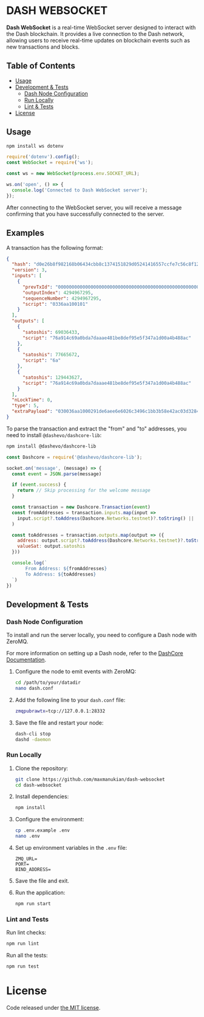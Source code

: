 # DASH WEBSOCKET

**Dash WebSocket** is a real-time WebSocket server designed to interact with the Dash blockchain. It provides a live connection to the Dash network, allowing users to receive real-time updates on blockchain events such as new transactions and blocks.

## Table of Contents

- [Usage](#usage)
- [Development & Tests](#development--tests)
    - [Dash Node Configuration](#dash-node-configuration)
    - [Run Locally](#run-locally)
    - [Lint & Tests](#lint-and-tests)
- [License](#license)

## Usage

```bash
npm install ws dotenv
```

```javascript
require('dotenv').config();
const WebSocket = require('ws');

const ws = new WebSocket(process.env.SOCKET_URL);

ws.on('open', () => {
  console.log('Connected to Dash WebSocket server');
});
```

After connecting to the WebSocket server, you will receive a message confirming that you have successfully connected to the server.

## Examples

A transaction has the following format:

```json
{
  "hash": "d0e26b8f982168b06434cbb8c1374151829d05241416557ccfe7c56c8f12bf05",
  "version": 3,
  "inputs": [
    {
      "prevTxId": "0000000000000000000000000000000000000000000000000000000000000000",
      "outputIndex": 4294967295,
      "sequenceNumber": 4294967295,
      "script": "0336aa100101"
    }
  ],
  "outputs": [
    {
      "satoshis": 69036433,
      "script": "76a914c69a0bda7daaae481be8def95e5f347a1d00a4b488ac"
    },
    {
      "satoshis": 77665672,
      "script": "6a"
    },
    {
      "satoshis": 129443627,
      "script": "76a914c69a0bda7daaae481be8def95e5f347a1d00a4b488ac"
    }
  ],
  "nLockTime": 0,
  "type": 5,
  "extraPayload": "030036aa1000291de6aee6e6026c3496c1bb3b58e42ac03d3284a10254fdc6839b37e4f1c984e7faa2e307c368ed9790b7cdbfd6cb7901f0164e397180dc58e04ff2e37e320c008052165874d562d36f8567ff0578d847f69dce85fb47bf01bd1ffa45ac7f77730aa8bc8335d953253043d001260c683b0c042d4fd9d0785188283fb5601ea4c608c60fa2d21f484b0420049d3bc6bb01f51c1d91df2703f39e5058a2e31d2bcc56382dcf27020000"
}
```

To parse the transaction and extract the "from" and "to" addresses, you need to install `@dashevo/dashcore-lib`:

```bash
npm install @dashevo/dashcore-lib
```

```javascript
const Dashcore = require('@dashevo/dashcore-lib');

socket.on('message', (message) => {
  const event = JSON.parse(message)

  if (event.success) {
    return // Skip processing for the welcome message
  }

  const transaction = new Dashcore.Transaction(event)
  const fromAddresses = transaction.inputs.map(input =>
    input.script?.toAddress(Dashcore.Networks.testnet)?.toString() || 'Unknown Address'
  )

  const toAddresses = transaction.outputs.map(output => ({
    address: output.script?.toAddress(Dashcore.Networks.testnet)?.toString() || 'Unknown Address',
    valueSat: output.satoshis
  }))

  console.log(`
       From Address: ${fromAddresses}
       To Address: ${toAddresses}
  `)
})
```

## Development & Tests

### Dash Node Configuration

To install and run the server locally, you need to configure a Dash node with ZeroMQ.

For more information on setting up a Dash node, refer to the [DashCore Documentation](https://docs.dash.org/projects/core/en/stable/docs/index.html).

1. Configure the node to emit events with ZeroMQ:

   ```bash
   cd /path/to/your/datadir
   nano dash.conf
   ```

2. Add the following line to your `dash.conf` file:

   ```bash
   zmqpubrawtx=tcp://127.0.0.1:28332
   ```

3. Save the file and restart your node:

   ```bash
   dash-cli stop
   dashd -daemon 
   ```

### Run Locally

1. Clone the repository:

    ```bash
    git clone https://github.com/maxmanukian/dash-websocket
    cd dash-websocket
    ```

2. Install dependencies:

   ```bash
   npm install
   ```

3. Configure the environment:

   ```bash
   cp .env.example .env
   nano .env
   ```

4. Set up environment variables in the `.env` file:

   ```plaintext
   ZMQ_URL=
   PORT=
   BIND_ADDRESS=
   ```

5. Save the file and exit.

6. Run the application:

   ```bash 
   npm run start
   ```

### Lint and Tests

Run lint checks:

  ```bash
npm run lint
```

Run all the tests:

```bash
npm run test
``` 

# License

Code released under [the MIT license](LICENSE).
